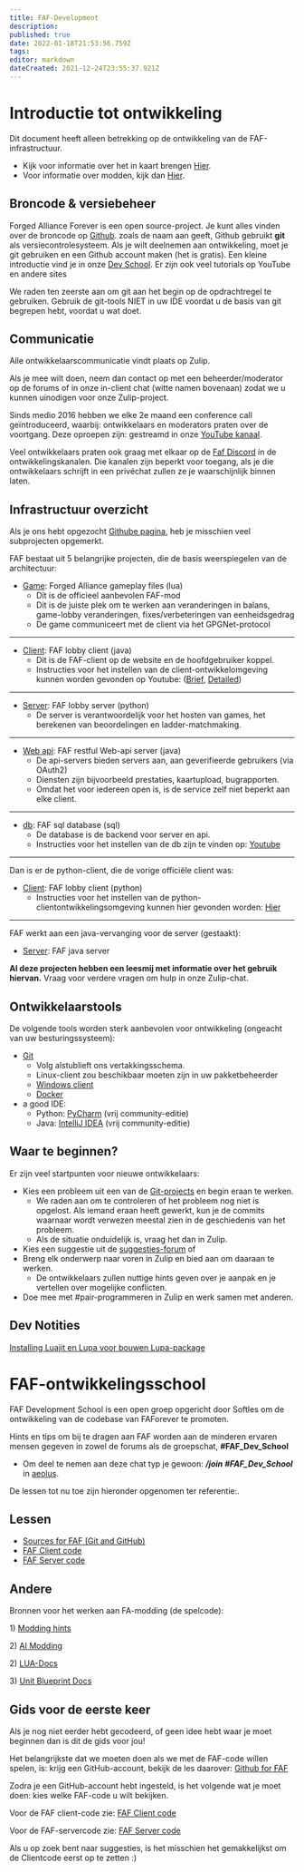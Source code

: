 ```yaml
---
title: FAF-Development
description: 
published: true
date: 2022-01-18T21:53:56.759Z
tags: 
editor: markdown
dateCreated: 2021-12-24T23:55:37.921Z
---
```


# **Introductie tot ontwikkeling**

Dit document heeft alleen betrekking op de ontwikkeling van de FAF-infrastructuur.

-   Kijk voor informatie over het in kaart brengen
    [Hier](Map_Editor "wikilink").
-   Voor informatie over modden, kijk dan
    [Hier](Modding "wikilink").

## Broncode & versiebeheer

Forged Alliance Forever is een open source-project. Je kunt alles vinden over de
broncode op [Github](https://github.com/FAForever). zoals de naam
aan geeft, Github gebruikt **git** als versiecontrolesysteem. Als je wilt
deelnemen aan ontwikkeling, moet je git gebruiken en een Github account maken
(het is gratis). Een kleine introductie vind je in onze [Dev
School](FAF_Dev_School_Git "wikilink"). Er zijn ook veel tutorials
op YouTube en andere sites

We raden ten zeerste aan om git aan het begin op de opdrachtregel te gebruiken.
Gebruik de git-tools NIET in uw IDE voordat u de basis van git begrepen hebt, voordat u wat doet.

## Communicatie

Alle ontwikkelaarscommunicatie vindt plaats op Zulip.

Als je mee wilt doen, neem dan contact op met een beheerder/moderator op de
forums of in onze in-client chat (witte namen bovenaan) zodat we u kunnen
uinodigen voor onze Zulip-project.

Sinds medio 2016 hebben we elke 2e maand een conference call geïntroduceerd, waarbij:
ontwikkelaars en moderators praten over de voortgang. Deze oproepen zijn:
gestreamd in onze [YouTube kanaal](https://www.youtube.com/channel/UCkAWiUu4QE172kv-ZuyR42w).

Veel ontwikkelaars praten ook graag met elkaar op de [Faf
Discord](https://discord.gg/2u36D9V) in de ontwikkelingskanalen.
Die kanalen zijn beperkt voor toegang, als je die ontwikkelaars schrijft in een privéchat
zullen ze je waarschijnlijk binnen laten.

## Infrastructuur overzicht

Als je ons hebt opgezocht [Githube pagina](https://github.com/FAForever),
heb je misschien veel subprojecten opgemerkt.

FAF bestaat uit 5 belangrijke projecten, die de basis weerspiegelen van de
architectuur:

-   [Game](https://github.com/FAForever/fa): Forged Alliance gameplay
    files (lua)
    -   Dit is de officieel aanbevolen FAF-mod
    -   Dit is de juiste plek om te werken aan veranderingen in balans, game-lobby
        veranderingen, fixes/verbeteringen van eenheidsgedrag
    -   De game communiceert met de client via het GPGNet-protocol
    
---

-   [Client](https://github.com/FAForever/downlords-faf-client): FAF
    lobby client (java)
    -   Dit is de FAF-client op de website en de hoofdgebruiker
        koppel.
    -   Instructies voor het instellen van de client-ontwikkelomgeving kunnen worden
        gevonden op Youtube: ([Brief](https://www.youtube.com/watch?v=_kJoRehdBcM),        [Detailed](https://www.youtube.com/watch?v=z4cnvh_vNKA))

---

-   [Server](https://github.com/FAForever/server): FAF lobby server
    (python)
    -   De server is verantwoordelijk voor het hosten van games, het berekenen van beoordelingen
        en ladder-matchmaking.

---

-   [Web api](https://github.com/FAForever/faf-java-api): FAF restful
    Web-api server (java)
    -   De api-servers bieden servers aan, aan geverifieerde gebruikers (via
        OAuth2)
    -   Diensten zijn bijvoorbeeld prestaties, kaartupload, bugrapporten.
    -   Omdat het voor iedereen open is, is de service zelf niet beperkt
        aan elke client.

---

-   [db](https://github.com/FAForever/db): FAF sql database (sql)
    -   De database is de backend voor server en api.
    -   Instructies voor het instellen van de db zijn te vinden op:
        [Youtube](https://www.youtube.com/watch?v=3vsRs71vMII)

---

Dan is er de python-client, die de vorige officiële client was:

-   [Client](https://github.com/FAForever/client): FAF lobby client
    (python)
    -   Instructies voor het instellen van de python-clientontwikkelingsomgeving kunnen hier
        gevonden worden: [Hier](FAF_Dev_School_Client "wikilink")

---

FAF werkt aan een java-vervanging voor de server (gestaakt):

-   [Server](https://github.com/FAForever/faf-java-server): FAF java
    server

**Al deze projecten hebben een leesmij met informatie over het gebruik
hiervan.** Vraag voor verdere vragen om hulp in onze Zulip-chat.

## Ontwikkelaarstools

De volgende tools worden sterk aanbevolen voor ontwikkeling (ongeacht
van uw besturingssysteem):

-   [Git](https://www.git-scm.com)
    -   Volg alstublieft ons vertakkingsschema.
    -   Linux-client zou beschikbaar moeten zijn in uw pakketbeheerder
    -   [Windows client](https://git-scm.com/download/win)
    - [Docker](https://www.docker.com/)
-   a good IDE:
    -   Python: [PyCharm](https://www.jetbrains.com/pycharm/) (vrij
        community-editie)
    -   Java: [IntelliJ IDEA](https://www.jetbrains.com/idea/) (vrij
        community-editie)

## Waar te beginnen?

Er zijn veel startpunten voor nieuwe ontwikkelaars:

-   Kies een probleem uit een van de [Git-projects](https://github.com/FAForever) en begin eraan te werken.
    -   We raden aan om te controleren of het probleem nog niet is opgelost.
        Als iemand eraan heeft gewerkt, kun je de commits waarnaar wordt verwezen meestal zien in
        de geschiedenis van het probleem.
    -   Als de situatie onduidelijk is, vraag het dan in Zulip.
-   Kies een suggestie uit de [suggesties-forum](http://forums.faforever.com/viewforum.php?f=42) of
-   Breng elk onderwerp naar voren in Zulip en bied aan om daaraan te werken.
    -   De ontwikkelaars zullen nuttige hints geven over je aanpak en je vertellen
        over mogelijke conflicten.
-   Doe mee met #pair-programmeren in Zulip en werk samen met anderen.

## Dev Notities

[Installing Luajit en Lupa voor bouwen Lupa-package](Dev_Note_Lupa "wikilink")

# **FAF-ontwikkelingsschool**

FAF Development School is een open groep opgericht door Softles om de
ontwikkeling van de codebase van FAForever te promoten.

Hints en tips om bij te dragen aan FAF worden aan de minderen
ervaren mensen gegeven in zowel de forums als de groepschat, **#FAF_Dev_School**

-   Om deel te nemen aan deze chat typ je gewoon: ***/join #FAF_Dev_School***
    in [aeolus](FAF_chat "wikilink").

De lessen tot nu toe zijn hieronder opgenomen ter referentie:.

## Lessen

-   [Sources for FAF (Git and GitHub)](FAF_Dev_School_Git "wikilink")
-   [FAF Client code](FAF_Dev_School_Client "wikilink")
-   [FAF Server code](FAF_Dev_School_Server "wikilink")

## Andere

Bronnen voor het werken aan FA-modding (de spelcode):

1\) [Modding hints](Modding "wikilink")

2\) [AI Modding](AI_Modding "wikilink")

2\) [LUA-Docs](LUA-Docs "wikilink")

3\) [Unit Blueprint Docs](Unit_Blueprint_Docs "wikilink")

## Gids voor de eerste keer

Als je nog niet eerder hebt gecodeerd, of geen idee hebt waar je moet beginnen
dan is dit de gids voor jou!

Het belangrijkste dat we moeten doen als we met de FAF-code willen spelen, is:
krijg een GitHub-account, bekijk de les daarover: [Github for
FAF](FAF_Dev_School_Git "wikilink")

Zodra je een GitHub-account hebt ingesteld, is het volgende wat je moet doen:
kies welke FAF-code u wilt bekijken.

Voor de FAF client-code zie: [FAF Client
code](FAF_Dev_School_Client "wikilink")

Voor de FAF-servercode zie: [FAF Server
code](FAF_Dev_School_Server "wikilink")

Als u op zoek bent naar suggesties, is het misschien het gemakkelijkst om de
Clientcode eerst op te zetten :)